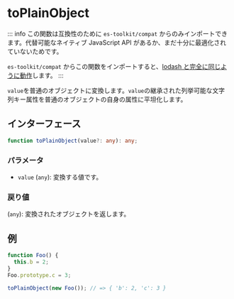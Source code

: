 # toPlainObject

::: info
この関数は互換性のために `es-toolkit/compat` からのみインポートできます。代替可能なネイティブ JavaScript API があるか、まだ十分に最適化されていないためです。

`es-toolkit/compat` からこの関数をインポートすると、[lodash と完全に同じように動作](../../../compatibility.md)します。
:::

`value`を普通のオブジェクトに変換します。`value`の継承された列挙可能な文字列キー属性を普通のオブジェクトの自身の属性に平坦化します。

## インターフェース

```typescript
function toPlainObject(value?: any): any;
```

### パラメータ

- `value` (`any`): 変換する値です。

### 戻り値

(`any`): 変換されたオブジェクトを返します。

## 例

```typescript
function Foo() {
  this.b = 2;
}
Foo.prototype.c = 3;

toPlainObject(new Foo()); // => { 'b': 2, 'c': 3 }
```
